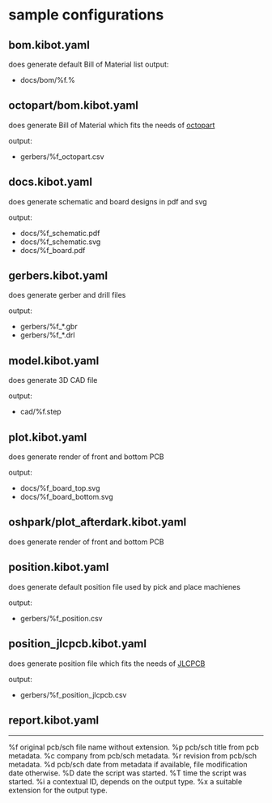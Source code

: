 # sample configurations

## bom.kibot.yaml

does generate default Bill of Material list
output:
 - docs/bom/%f.%

## octopart/bom.kibot.yaml
does generate Bill of Material which fits the needs of [octopart](https://octopart.com/)

output:
 - gerbers/%f_octopart.csv

## docs.kibot.yaml
does generate schematic and board designs in pdf and svg

output:
 - docs/%f_schematic.pdf
 - docs/%f_schematic.svg
 - docs/%f_board.pdf

## gerbers.kibot.yaml
does generate gerber and drill files

output:
 - gerbers/%f_*.gbr
 - gerbers/%f_*.drl

## model.kibot.yaml
does generate 3D CAD file

output:
 - cad/%f.step

## plot.kibot.yaml
does generate render of front and bottom PCB

output:
 - docs/%f_board_top.svg
 - docs/%f_board_bottom.svg

## oshpark/plot_afterdark.kibot.yaml 
does generate render of front and bottom PCB

## position.kibot.yaml
does generate default position file used by pick and place machienes

output:
 - gerbers/%f_position.csv

## position_jlcpcb.kibot.yaml
does generate position file which fits the needs of [JLCPCB](https://jlcpcb.com/)

output:
 - gerbers/%f_position_jlcpcb.csv

## report.kibot.yaml

---

%f original pcb/sch file name without extension.
%p pcb/sch title from pcb metadata.
%c company from pcb/sch metadata.
%r revision from pcb/sch metadata.
%d pcb/sch date from metadata if available, file modification date otherwise.
%D date the script was started.
%T time the script was started.
%i a contextual ID, depends on the output type.
%x a suitable extension for the output type.
